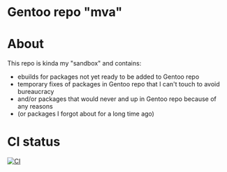 # Gentoo repo "mva"
# About
This repo is kinda my "sandbox" and contains:
- ebuilds for packages not yet ready to be added to Gentoo repo
- temporary fixes of packages in Gentoo repo that I can't touch to avoid bureaucracy
- and/or packages that would never and up in Gentoo repo because of any reasons
- (or packages I forgot about for a long time ago)

# CI status
[![CI](https://github.com/msva/mva-overlay/actions/workflows/ci.yml/badge.svg)](https://github.com/msva/mva-overlay/actions/workflows/ci.yml)


